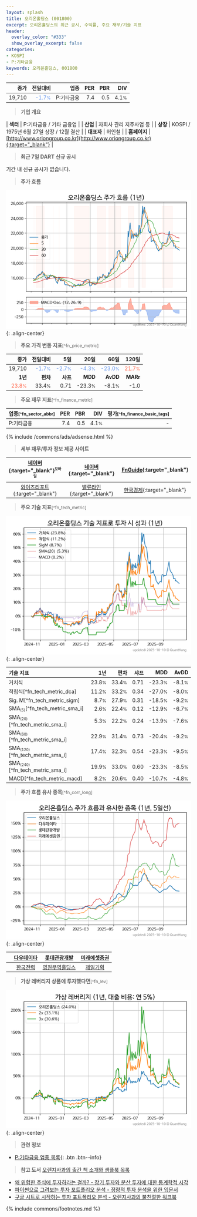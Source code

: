 ```yaml
---
layout: splash
title: 오리온홀딩스 (001800)
excerpt: 오리온홀딩스의 최근 공시, 수익률, 주요 재무/기술 지표
header:
  overlay_color: "#333"
  show_overlay_excerpt: false
categories:
- KOSPI
- P:기타금융
keywords: 오리온홀딩스, 001800
---
```


| **종가** | **전일대비** | **업종** | **PER** | **PBR** | **DIV** |
| -------: | -----------: | -------: | ------: | ------: | ------: |
| 19,710 | <span style="color: cornflowerblue">-1.7<small>%</small></span> | P:기타금융 | 7.4 | 0.5 | 4.1<small>%</small> |

<!-- more -->


> **기업 개요**<a id="company"></a>

| <span style="white-space:nowrap;">**섹터**</span> | P:기타금융 / 기타 금융업 |
| <span style="white-space:nowrap;">**산업**</span> | 자회사 관리 지주사업 등 |
| <span style="white-space:nowrap;">**상장**</span> | KOSPI / 1975년 6월 27일 상장 / 12월 결산 |
| <span style="white-space:nowrap;">**대표자**</span> | 허인철 |
| <span style="white-space:nowrap;">**홈페이지**</span> | [http://www.oriongroup.co.kr](http://www.oriongroup.co.kr){:target="_blank"} |


> **최근 7일 DART 신규 공시**<a id="dart"></a>

기간 내 신규 공시가 없습니다.


> **주가 흐름**<a id="price"></a>

![001800](/stock/images/001800.png){: .align-center}


> **주요 가격 변동 지표**<small>[^fn_price_metric]</small>

| **종가** | **전일대비** | **5일** | **20일** | **60일** | **120일** |
| -------: | -----------: | ------: | -------: | -------: | --------: |
| 19,710 | <span style="color: cornflowerblue">-1.7<small>%</small></span> | <span style="color: cornflowerblue">-2.7<small>%</small></span> | <span style="color: cornflowerblue">-4.3<small>%</small></span> | <span style="color: cornflowerblue">-23.0<small>%</small></span> | <span style="color: tomato">21.7<small>%</small></span> |
| **1년** | **편차** | **샤프** | **MDD** | **AvDD** | **MARr** |
| <span style="color: tomato">23.8<small>%</small></span> | 33.4<small>%</small> | 0.71 | -23.3<small>%</small> | -8.1<small>%</small> | -1.0 |


> **주요 재무 지표**<small>[^fn_finance_metric]</small>

| **업종**<small>[^fn_sector_abbr]</small> | **PER** | **PBR** | **DIV** | **평가**<small>[^fn_finance_basic_tags]</small> |
| :--------------------------------------- | ------: | ------: | ------: | ----------------------------------------------: |
| P:기타금융 | 7.4 | 0.5 | 4.1<small>%</small> | - |



{% include /commons/ads/adsense.html %}

> **세부 재무/투자 정보 제공 사이트**

| [네이버](https://m.stock.naver.com/domestic/stock/001800/finance/summary){:target="_blank"}<sup><small>모바일</small></sup> | [네이버](https://finance.naver.com/item/coinfo.naver?code=001800){:target="_blank"} | [FnGuide](https://comp.fnguide.com/SVO2/ASP/SVD_Invest.asp?gicode=A001800&MenuYn=Y){:target="_blank"} |
| :---: | :---: | :---: |
| [와이즈리포트](https://comp.wisereport.co.kr/company/c1040001.aspx?cmp_cd=001800){:target="_blank"} | [밸류라인](https://www.valueline.co.kr/finance/summary/001800){:target="_blank"} | [한국경제](https://markets.hankyung.com/stock/001800/financial-summary){:target="_blank"} |


> **주요 기술 지표**<small>[^fn_tech_metric]</small>


![001800](/stock/images/001800_tech.png){: .align-center}

| **기술 지표** | **1년** | **편차** | **샤프** | **MDD** | **AvDD** |
| :------------ | ------: | -----------: | -------: | ------: | -------: |
| 거치식 | 23.8<small>%</small> | 33.4<small>%</small> | 0.71 | -23.3<small>%</small> | -8.1<small>%</small> |
| 적립식[^fn_tech_metric_dca] | 11.2<small>%</small> | 33.2<small>%</small> | 0.34 | -27.0<small>%</small> | -8.0<small>%</small> |
| Sig. M[^fn_tech_metric_sigm] | 8.7<small>%</small> | 27.9<small>%</small> | 0.31 | -18.5<small>%</small> | -9.2<small>%</small> |
| SMA<small><sub>(5)</sub></small>[^fn_tech_metric_sma_i] | 2.6<small>%</small> | 22.4<small>%</small> | 0.12 | -12.9<small>%</small> | -6.7<small>%</small> |
| SMA<small><sub>(20)</sub></small>[^fn_tech_metric_sma_i] | 5.3<small>%</small> | 22.2<small>%</small> | 0.24 | -13.9<small>%</small> | -7.6<small>%</small> |
| SMA<small><sub>(60)</sub></small>[^fn_tech_metric_sma_i] | 22.9<small>%</small> | 31.4<small>%</small> | 0.73 | -20.4<small>%</small> | -9.2<small>%</small> |
| SMA<small><sub>(120)</sub></small>[^fn_tech_metric_sma_i] | 17.4<small>%</small> | 32.3<small>%</small> | 0.54 | -23.3<small>%</small> | -9.5<small>%</small> |
| SMA<small><sub>(240)</sub></small>[^fn_tech_metric_sma_i] | 19.9<small>%</small> | 33.0<small>%</small> | 0.60 | -23.3<small>%</small> | -8.5<small>%</small> |
| MACD[^fn_tech_metric_macd] | 8.2<small>%</small> | 20.6<small>%</small> | 0.40 | -10.7<small>%</small> | -4.8<small>%</small> |


> **주가 흐름 유사 종목**<a id="corr"></a><small>[^fn_corr_long]</small>

![001800](/stock/images/001800_corr.png){: .align-center}

|       | [다우데이타](/032190/) | [롯데관광개발](/032350/) | [미래에셋증권](/006800/) |
| :---: | :------------------------------------: | :------------------------------------: | :------------------------------------: |
|       | [한국전력](/015760/) | [영원무역홀딩스](/009970/) | [제일기획](/030000/) |


> **가상 레버리지 상품에 투자했다면**<a id="2x"></a><small>[^fn_lev]</small>

![001800](/stock/images/001800_2x.png){: .align-center}


> **관련 정보**

- [P:기타금융 업종 목록](/stats/sector/kospi_업종_기타금융_종목/){: .btn .btn--info}

> **참고 도서** [오렌지사과의 출간 책 소개와 샘플북 목록](https://kongdori.tistory.com/691)

- [왜 위험한 주식에 투자하라는 걸까? - 장기 투자와 분산 투자에 대한 통계학적 시각](https://kongdori.tistory.com/421)
- [파이썬으로 그려보는 투자 포트폴리오 분석  - 정량적 투자 분석을 위한 입문서](https://kongdori.tistory.com/643)
- [구글 시트로 시작하는 투자 포트폴리오 분석 - 오렌지사과의 불친절한 워크북](https://kongdori.tistory.com/449)


{% include commons/footnotes.md %}